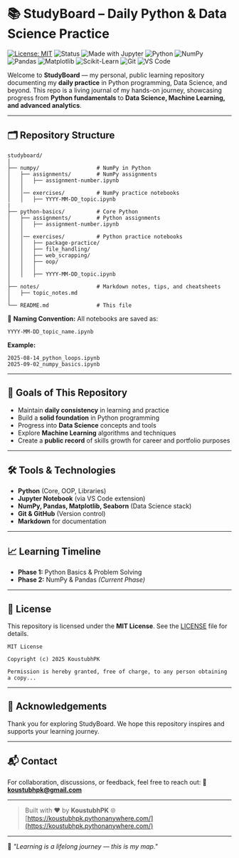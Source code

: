 # 📚 StudyBoard – Daily Python & Data Science Practice

[![License: MIT](https://img.shields.io/badge/License-MIT-blue.svg)](LICENSE)
![Status](https://img.shields.io/badge/Status-Active-brightgreen)
![Made with Jupyter](https://img.shields.io/badge/Made%20with-Jupyter-orange?logo=jupyter)
![Python](https://img.shields.io/badge/Python-3.11.0-blue?logo=python&logoColor=white)
![NumPy](https://img.shields.io/badge/NumPy-013243?logo=numpy)
![Pandas](https://img.shields.io/badge/Pandas-150458?logo=pandas)
![Matplotlib](https://img.shields.io/badge/Matplotlib-11557c?logo=plotly&logoColor=white)
![Scikit-Learn](https://img.shields.io/badge/Scikit--Learn-F7931E?logo=scikit-learn&logoColor=white)
![Git](https://img.shields.io/badge/Git-F05032?logo=git&logoColor=white)
![VS Code](https://img.shields.io/badge/VSCode-0078d7?logo=visual-studio-code&logoColor=white)

Welcome to **StudyBoard** — my personal, public learning repository documenting my **daily practice** in Python programming, Data Science, and beyond.
This repo is a living journal of my hands-on journey, showcasing progress from **Python fundamentals** to **Data Science, Machine Learning, and advanced analytics**.

---

## 🗂 Repository Structure

```
studyboard/
│
├── numpy/                  # NumPy in Python
│   ├── assignments/        # NumPy assignments
│   │   ├── assignment-number.ipynb
│   │
│   │── exercises/          # NumPy practice notebooks
│   │   ├── YYYY-MM-DD_topic.ipynb
|
├── python-basics/          # Core Python
│   ├── assignments/        # Python assignments
│   │   ├── assignment-number.ipynb
│   │
│   │── exercises/          # Python practice notebooks
│   │   ├── package-practice/
│   │   ├── file_handling/
│   │   ├── web_scrapping/
│   │   ├── oop/
│   │   │
│   │   ├── YYYY-MM-DD_topic.ipynb
│
├── notes/                  # Markdown notes, tips, and cheatsheets
│   ├── topic_notes.md
│
└── README.md               # This file
```

📌 **Naming Convention:**
All notebooks are saved as:

```
YYYY-MM-DD_topic_name.ipynb
```

**Example:**

```
2025-08-14_python_loops.ipynb
2025-09-02_numpy_basics.ipynb
```

---

## 🎯 Goals of This Repository

- Maintain **daily consistency** in learning and practice
- Build a **solid foundation** in Python programming
- Progress into **Data Science** concepts and tools
- Explore **Machine Learning** algorithms and techniques
- Create a **public record** of skills growth for career and portfolio purposes

---

## 🛠 Tools & Technologies

- **Python** (Core, OOP, Libraries)
- **Jupyter Notebook** (via VS Code extension)
- **NumPy, Pandas, Matplotlib, Seaborn** (Data Science stack)
- **Git & GitHub** (Version control)
- **Markdown** for documentation

---

## 📈 Learning Timeline

- **Phase 1:** Python Basics & Problem Solving
- **Phase 2:** NumPy & Pandas *(Current Phase)*

---

## 📜 License

This repository is licensed under the **MIT License**.
See the [LICENSE](LICENSE) file for details.

```
MIT License

Copyright (c) 2025 KoustubhPK

Permission is hereby granted, free of charge, to any person obtaining a copy...
```

---

## 🤝 Acknowledgements

Thank you for exploring StudyBoard.
We hope this repository inspires and supports your learning journey.

---

## 📬 Contact

For collaboration, discussions, or feedback, feel free to reach out:
📧 **koustubhpk@gmail.com**

---

> Built with ❤️ by **KoustubhPK**
> 🌐 [https://koustubhpk.pythonanywhere.com/](https://koustubhpk.pythonanywhere.com/)

---

🚀 *"Learning is a lifelong journey — this is my map."*
